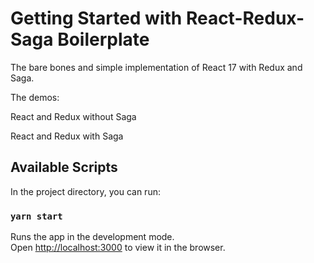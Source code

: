 # Getting Started with React-Redux-Saga Boilerplate

The bare bones and simple implementation of React 17 with Redux and Saga.

The demos:

React and Redux without Saga

React and Redux with Saga

## Available Scripts

In the project directory, you can run:

### `yarn start`

Runs the app in the development mode.\
Open [http://localhost:3000](http://localhost:3000) to view it in the browser.
